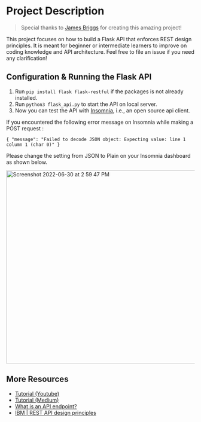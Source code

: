 # Project Description

> Special thanks to [James Briggs](https://www.youtube.com/watch?v=MF75aNH3Gjs) for creating this amazing project!

This project focuses on how to build a Flask API that enforces REST design principles. It is meant for beginner or intermediate learners to improve on coding knowledge and API architecture. Feel free to file an issue if you need any clarification!  

## Configuration & Running the Flask API 
1. Run ```pip install flask flask-restful``` if the packages is not already installed.
2. Run ```python3 flask_api.py``` to start the API on local server.
3. Now you can test the API with [Insomnia](https://insomnia.rest/download), i.e., an open source api client.

If you encountered the following error message on Insomnia while making a POST request :

```{ "message": "Failed to decode JSON object: Expecting value: line 1 column 1 (char 0)" }```

Please change the setting from JSON to Plain on your Insomnia dashboard as shown below.

<img width="517" alt="Screenshot 2022-06-30 at 2 59 47 PM" src="https://user-images.githubusercontent.com/79074359/176613130-7d6f16ef-688a-43ec-b891-1d5d4f62db69.png">

## More Resources

- [Tutorial (Youtube)](https://www.youtube.com/watch?v=MF75aNH3Gjs)
- [Tutorial (Medium)](https://towardsdatascience.com/the-right-way-to-build-an-api-with-python-cd08ab285f8f)
- [What is an API endpoint?](https://rapidapi.com/blog/api-glossary/endpoint/)
- [IBM | REST API design principles](https://www.ibm.com/sg-en/cloud/learn/rest-apis)
